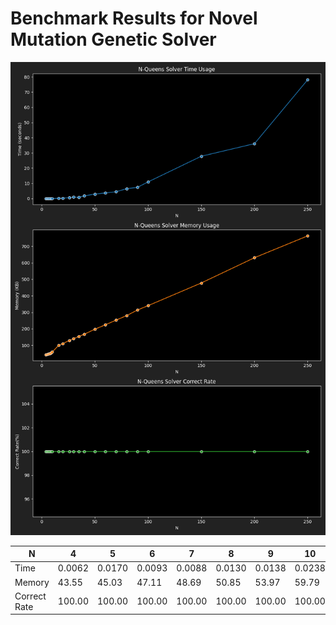 # Benchmark Results for Novel Mutation Genetic Solver
![NovelMutationGeneticSolver](./NovelMutationGeneticSolver.png)

|  N |4|5|6|7|8|9|10|16|20|26|30|35|40|50|60|70|80|90|100|150|200|250|
|---|---|---|---|---|---|---|---|---|---|---|---|---|---|---|---|---|---|---|---|---|---|---|
|Time|0.0062|0.0170|0.0093|0.0088|0.0130|0.0138|0.0238|0.1377|0.2041|0.6295|1.0031|0.8189|1.7511|2.9496|3.7040|4.4851|6.5145|7.3623|10.9447|27.8206|36.0969|78.1325|
|Memory|43.55|45.03|47.11|48.69|50.85|53.97|59.79|100.35|111.14|129.57|140.17|154.71|167.08|197.75|224.77|252.92|280.57|313.98|340.39|477.90|630.91|763.21|
|Correct Rate|100.00|100.00|100.00|100.00|100.00|100.00|100.00|100.00|100.00|100.00|100.00|100.00|100.00|100.00|100.00|100.00|100.00|100.00|100.00|100.00|100.00|100.00|
